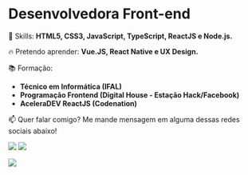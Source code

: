 <p align="left">
  <h1>Desenvolvedora Front-end</h1>
</p>

<p align="left">
  🚀 Skills: <strong>HTML5, CSS3, JavaScript, TypeScript, ReactJS e Node.js.</strong>
</p>

<p align="left">
  🔥 Pretendo aprender: <strong>Vue.JS, React Native e UX Design.</strong>
</p>

<p align="left">
  📚 Formação: 
  <ul>
    <li><strong>Técnico em Informática (IFAL)</strong></li>
    <li><strong>Programação Frontend (Digital House - Estação Hack/Facebook)</strong></li>
    <li><strong>AceleraDEV ReactJS (Codenation)</strong></li>
  </ul>
</p>

<p align="left">
📫  Quer falar comigo? Me mande mensagem em alguma dessas redes sociais abaixo!
</p>

<p align="left">
  <a href="mailto:ferreirasamara.sf@gmail.com" alt="Gmail">
  <img src="https://img.shields.io/badge/-ferreirasamara.sf@gmail.com-e34c41?style=flat-square&labelColor=e34c41&logo=gmail&logoColor=white&link=ferreirasamara.sf@gmail.com" /></a>

  <a href="https://www.linkedin.com/in/samarafer" alt="Linkedin">
<img src="https://img.shields.io/badge/-Samara%20Ferreira-blue?style=flat-square&logo=Linkedin&logoColor=white&link=https://www.linkedin.com/in/samarafer" /></a>
</p>

<p>
   <img align="center" src="https://github-readme-stats.vercel.app/api/top-langs/?username=samaraferreira&show_icons=true&layout=compact" />
</p>
